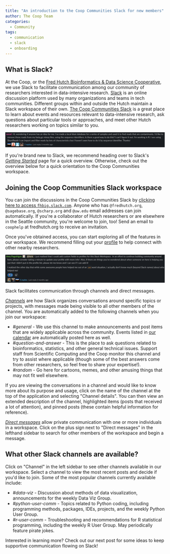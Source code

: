 ```yaml
---
title: "An introduction to the Coop Communities Slack for new members"
author: The Coop Team
categories:
  - Community
tags:
  - communication
  - slack
  - onboarding
---
```


## What is Slack?

At the Coop, or the [Fred Hutch Bioinformatics & Data Science Cooperative](https://research.fhcrc.org/coop/en.html), we use Slack to facilitate communication among our community of researchers interested in data-intensive research. [Slack](https://slack.com) is an online discussion platform used by many organizations and teams in tech communities. Different groups within and outside the Hutch maintain a Slack workspace of their own. [The Coop Communities Slack](https://fhbig.slack.com/) is a great place to learn about events and resources relevant to data-intensive research, ask questions about particular tools or approaches, and meet other Hutch researchers working on topics similar to you.

![slack-convo](/assets/slack-new/2020-01-08-13-10-10.png)

If you're brand new to Slack, we recommend heading over to Slack's [_Getting Started_](https://slack.com/help/articles/218080037-getting-started-for-new-members) page for a quick overview. Otherwise, check out the overview below for a quick orientation to the Coop Communities workspace.

## Joining the Coop Communities Slack workspace

You can join the discussions in the Coop Communities Slack by [clicking here to access `fhbig.slack.com`](https://fhbig.slack.com/). Anyone who has `@fredhutch.org`, `@sagebase.org`, `@scharp.org` and `@uw.edu` email addresses can join automatically. If you're a collaborator of Hutch researchers or are elsewhere in the Seattle community, you're welcome to join, too! Send an email to `coophelp` at fredhutch.org to receive an invitation.

Once you've obtained access, you can start exploring all of the features in our workspace. We recommend filling out your [profile](https://slack.com/help/articles/204092246-Edit-your-profile) to help connect with other nearby researchers.

![slack_profile](/assets/slack-new/2020-01-08-13-04-43.png)

Slack facilitates communication through channels and direct messages.

[_Channels_](https://slack.com/help/articles/360017938993-What-is-a-channel) are how Slack organizes conversations around specific topics or projects, with messages made being visible to all other members of the channel. You are automatically added to the following channels when you join our workspace:
- *#general* - We use this channel to make announcements and post items that are widely applicable across the community. Events listed in [our calendar](https://fredhutch.github.io/coop/calendar/) are automatically posted here as well.
- *#question-and-answer* - This is the place to ask questions related to bioinformatics, statistics, and other general technical issues. Support staff from Scientific Computing and the Coop monitor this channel and try to assist where applicable (though some of the best answers come from other researchers, so feel free to share your expertise!).
- *#random* - Go here for cartoons, memes, and other amusing things that may not fit well elsewhere.

If you are viewing the conversations in a channel and would like to know more about its purpose and usage, click on the name of the channel at the top of the application and selecting "Channel details". You can then view an extended description of the channel, highlighted items (posts that received a lot of attention), and pinned posts (these contain helpful information for reference).

[_Direct messages_](https://slack.com/help/articles/201457107-Send-and-read-messages) allow private communication with one or more individuals in a workspace. Click on the plus sign next to "Direct messages" in the lefthand sidebar to search for other members of the workspace and begin a message.

## What other Slack channels are available?

Click on "Channel" in the left sidebar to see other channels available in our workspace. Select a channel to view the most recent posts and decide if you'd like to join. Some of the most popular channels currently available include:

- *#data-viz* - Discussion about methods of data visualization, announcements for the weekly Data Viz Group.
- *#python-user-comm* - Topics related to Python coding, including programming methods, packages, IDEs, projects, and the weekly Python User Group.
- *#r-user-comm* - Troubleshooting and recommendations for R statistical programming, including the weekly R User Group. May periodically feature pirate jokes.

Interested in learning more? Check out our next post for some ideas to keep supportive communication flowing on Slack!
